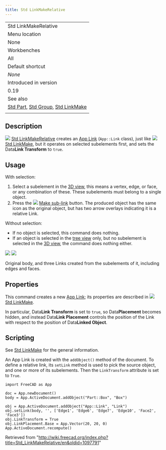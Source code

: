```yaml
---
title: Std LinkMakeRelative
---
```


|                                                                                                                     |
| ------------------------------------------------------------------------------------------------------------------- |
| Std LinkMakeRelative                                                                                                |
| Menu location                                                                                                       |
| None                                                                                                                |
| Workbenches                                                                                                         |
| All                                                                                                                 |
| Default shortcut                                                                                                    |
| _None_                                                                                                              |
| Introduced in version                                                                                               |
| 0.19                                                                                                                |
| See also                                                                                                            |
| [Std Part](/Std_Part "Std Part"), [Std Group](/Std_Group "Std Group"), [Std LinkMake](/Std_LinkMake "Std LinkMake") |
|                                                                                                                     |

## Description

![](/images/Std_LinkMakeRelative.svg) [Std LinkMakeRelative](/Std_LinkMakeRelative "Std LinkMakeRelative") creates an [App Link](/App_Link "App Link") (`App::Link` class), just like ![](/images/Std_LinkMake.svg) [Std LinkMake](/Std_LinkMake "Std LinkMake"), but it operates on selected subelements first, and sets the Data**Link Transform** to `true`.

## Usage

With selection:

1. Select a subelement in the [3D view](/3D_view "3D view"), this means a vertex, edge, or face, or any combination of these. These subelements must belong to a single object.
2. Press the ![](/images/Std_LinkMakeRelative.svg) [Make sub-link](/Std_LinkMakeRelative "Std LinkMakeRelative") button. The produced object has the same icon as the original object, but has two arrow overlays indicating it is a relative Link.

Without selection:

- If no object is selected, this command does nothing.
- If an object is selected in the [tree view](/Tree_view "Tree view") only, but no subelement is selected in the [3D view](/3D_view "3D view"), the command does nothing either.

![](/images/Std_Link_tree_sublink_example.png) ![](/images/Std_Link_sublink_example.png)

Original body, and three Links created from the subelements of it, including edges and faces.

## Properties

This command creates a new [App Link](/App_Link "App Link"); its properties are described in ![](/images/Std_LinkMake.svg) [Std LinkMake](/Std_LinkMake "Std LinkMake").

In particular, Data**Link Transform** is set to `true`, so Data**Placement** becomes hidden, and instead Data**Link Placement** controls the position of the Link with respect to the position of Data**Linked Object**.

## Scripting

See [Std LinkMake](/Std_LinkMake "Std LinkMake") for the general information.

An App Link is created with the `addObject()` method of the document. To define a relative link, its `setLink` method is used to pick the source object, and one or more of its subelements. Then the `LinkTransform` attribute is set to `True`.

```
import FreeCAD as App

doc = App.newDocument()
body = App.ActiveDocument.addObject("Part::Box", "Box")

obj = App.ActiveDocument.addObject("App::Link", "Link")
obj.setLink(body, '', ['Edge1', 'Edge6', 'Edge7', 'Edge10', 'Face2', 'Face3'])
obj.LinkTransform = True
obj.LinkPlacement.Base = App.Vector(20, 20, 0)
App.ActiveDocument.recompute()

```

Retrieved from "<http://wiki.freecad.org/index.php?title=Std_LinkMakeRelative/en&oldid=1097791>"
